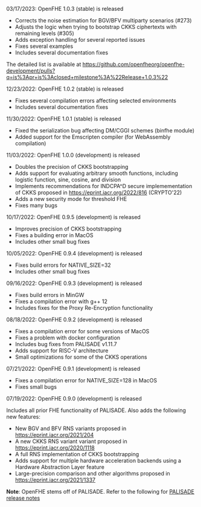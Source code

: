03/17/2023: OpenFHE 1.0.3 (stable) is released

* Corrects the noise estimation for BGV/BFV multiparty scenarios (#273)
* Adjusts the logic when trying to bootstrap CKKS ciphertexts with remaining levels (#305)
* Adds exception handling for several reported issues
* Fixes several examples
* Includes several documentation fixes

The detailed list is available at https://github.com/openfheorg/openfhe-development/pulls?q=is%3Apr+is%3Aclosed+milestone%3A%22Release+1.0.3%22

12/23/2022: OpenFHE 1.0.2 (stable) is released

* Fixes several compilation errors affecting selected environments
* Includes several documentation fixes

11/30/2022: OpenFHE 1.0.1 (stable) is released

* Fixed the serialization bug affecting DM/CGGI schemes (binfhe module)
* Added support for the Emscripten compiler (for WebAssembly compilation)

11/03/2022: OpenFHE 1.0.0 (development) is released

* Doubles the precision of CKKS bootstrapping
* Adds support for evaluating arbitrary smooth functions, including logistic function, sine, cosine, and division
* Implements recommendations for INDCPA^D secure implemementation of CKKS proposed in https://eprint.iacr.org/2022/816 (CRYPTO'22)
* Adds a new security mode for threshold FHE
* Fixes many bugs

10/17/2022: OpenFHE 0.9.5 (development) is released

* Improves precision of CKKS bootstrapping
* Fixes a building error in MacOS
* Includes other small bug fixes

10/05/2022: OpenFHE 0.9.4 (development) is released

* Fixes build errors for NATIVE_SIZE=32
* Includes other small bug fixes

09/16/2022: OpenFHE 0.9.3 (development) is released

* Fixes build errors in MinGW
* Fixes a compilation error with g++ 12
* Includes fixes for the Proxy Re-Encryption functionality

08/18/2022: OpenFHE 0.9.2 (development) is released

* Fixes a compilation error for some versions of MacOS
* Fixes a problem with docker configuration
* Includes bug fixes from PALISADE v1.11.7
* Adds support for RISC-V architecture
* Small optimizations for some of the CKKS operations

07/21/2022: OpenFHE 0.9.1 (development) is released

* Fixes a compilation error for NATIVE_SIZE=128 in MacOS
* Fixes small bugs

07/19/2022: OpenFHE 0.9.0 (development) is released

Includes all prior FHE functionality of PALISADE. Also adds the following new features:
* New BGV and BFV RNS variants proposed in https://eprint.iacr.org/2021/204
* A new CKKS RNS variant variant proposed in https://eprint.iacr.org/2020/1118
* A full RNS implementation of CKKS bootstrapping
* Adds support for multiple hardware acceleration backends using a Hardware Abstraction Layer feature
* Large-precision comparison and other algorithms proposed in https://eprint.iacr.org/2021/1337

**Note**: OpenFHE stems off of PALISADE. Refer to the following for [PALISADE release notes](https://gitlab.com/palisade/palisade-development/-/blob/master/Release_Notes.md)
